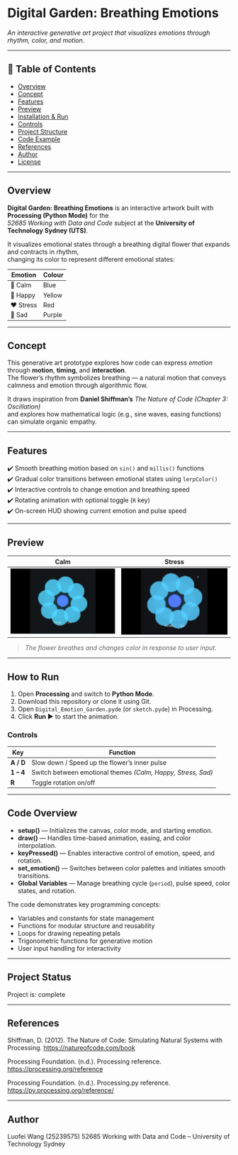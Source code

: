 # Digital Garden: Breathing Emotions

 *An interactive generative art project that visualizes emotions through rhythm, color, and motion.*

---

## 📖 Table of Contents
- [Overview](#overview)
- [Concept](#concept)
- [Features](#features)
- [Preview](#preview)
- [Installation & Run](#installation--run)
- [Controls](#controls)
- [Project Structure](#project-structure)
- [Code Example](#code-example)
- [References](#references)
- [Author](#author)
- [License](#license)

---

## Overview
**Digital Garden: Breathing Emotions** is an interactive artwork built with **Processing (Python Mode)** for the  
*52685 Working with Data and Code* subject at the **University of Technology Sydney (UTS)**.

It visualizes emotional states through a breathing digital flower that expands and contracts in rhythm,  
changing its color to represent different emotional states:

| Emotion | Colour |
|----------|---------|
| 🩵 Calm | Blue |
| 💛 Happy | Yellow |
| ❤️ Stress | Red |
| 💜 Sad | Purple |

---

## Concept
This generative art prototype explores how code can express *emotion* through **motion**, **timing**, and **interaction**.  
The flower’s rhythm symbolizes breathing — a natural motion that conveys calmness and emotion through algorithmic flow.  

It draws inspiration from **Daniel Shiffman’s** *The Nature of Code (Chapter 3: Oscillation)*  
and explores how mathematical logic (e.g., sine waves, easing functions) can simulate organic empathy.

---

## Features
✔️ Smooth breathing motion based on `sin()` and `millis()` functions  
✔️ Gradual color transitions between emotional states using `lerpColor()`  
✔️ Interactive controls to change emotion and breathing speed  
✔️ Rotating animation with optional toggle (`R` key)  
✔️ On-screen HUD showing current emotion and pulse speed  

---

## Preview
| Calm | Stress |
|------|---------|
| ![Change color emotion](demo1.gif) | ![Pulse speed](demo2.gif) |

> *The flower breathes and changes color in response to user input.*

---

## How to Run
1. Open **Processing** and switch to **Python Mode**.  
2. Download this repository or clone it using Git.  
3. Open `Digital_Emotion_Garden.pyde` (or `sketch.pyde`) in Processing.  
4. Click **Run ▶** to start the animation.

### Controls
| Key | Function |
|-----|-----------|
| **A / D** | Slow down / Speed up the flower’s inner pulse |
| **1 – 4** | Switch between emotional themes *(Calm, Happy, Stress, Sad)* |
| **R** | Toggle rotation on/off |

---

## Code Overview
- **setup()** — Initializes the canvas, color mode, and starting emotion.  
- **draw()** — Handles time-based animation, easing, and color interpolation.  
- **keyPressed()** — Enables interactive control of emotion, speed, and rotation.  
- **set_emotion()** — Switches between color palettes and initiates smooth transitions.  
- **Global Variables** — Manage breathing cycle (`period`), pulse speed, color states, and rotation.  

The code demonstrates key programming concepts:
- Variables and constants for state management  
- Functions for modular structure and reusability  
- Loops for drawing repeating petals  
- Trigonometric functions for generative motion  
- User input handling for interactivity  

---

## Project Status
Project is: complete 

---

## References

Shiffman, D. (2012). The Nature of Code: Simulating Natural Systems with Processing. https://natureofcode.com/book

Processing Foundation. (n.d.). Processing reference. https://processing.org/reference

Processing Foundation. (n.d.). Processing.py reference. https://py.processing.org/reference/

---

## Author

Luofei Wang (25239575)
52685 Working with Data and Code – University of Technology Sydney
